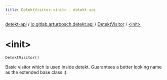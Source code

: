 ```yaml
---
title: DetektVisitor.<init> - detekt-api
---
```


[detekt-api](../../index.html) / [io.gitlab.arturbosch.detekt.api](../index.html) / [DetektVisitor](index.html) / [&lt;init&gt;](./-init-.html)

# &lt;init&gt;

`DetektVisitor()`

Basic visitor which is used inside detekt.
Guarantees a better looking name as the extended base class :).

